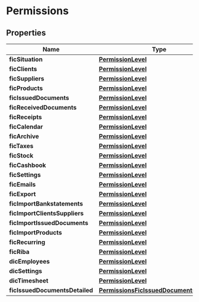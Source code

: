 # Permissions

## Properties

Name | Type | Description | Notes
------------ | ------------- | ------------- | -------------
**ficSituation** | [**PermissionLevel**](PermissionLevel.md) |  | [optional] 
**ficClients** | [**PermissionLevel**](PermissionLevel.md) |  | [optional] 
**ficSuppliers** | [**PermissionLevel**](PermissionLevel.md) |  | [optional] 
**ficProducts** | [**PermissionLevel**](PermissionLevel.md) |  | [optional] 
**ficIssuedDocuments** | [**PermissionLevel**](PermissionLevel.md) |  | [optional] 
**ficReceivedDocuments** | [**PermissionLevel**](PermissionLevel.md) |  | [optional] 
**ficReceipts** | [**PermissionLevel**](PermissionLevel.md) |  | [optional] 
**ficCalendar** | [**PermissionLevel**](PermissionLevel.md) |  | [optional] 
**ficArchive** | [**PermissionLevel**](PermissionLevel.md) |  | [optional] 
**ficTaxes** | [**PermissionLevel**](PermissionLevel.md) |  | [optional] 
**ficStock** | [**PermissionLevel**](PermissionLevel.md) |  | [optional] 
**ficCashbook** | [**PermissionLevel**](PermissionLevel.md) |  | [optional] 
**ficSettings** | [**PermissionLevel**](PermissionLevel.md) |  | [optional] 
**ficEmails** | [**PermissionLevel**](PermissionLevel.md) |  | [optional] 
**ficExport** | [**PermissionLevel**](PermissionLevel.md) |  | [optional] 
**ficImportBankstatements** | [**PermissionLevel**](PermissionLevel.md) |  | [optional] 
**ficImportClientsSuppliers** | [**PermissionLevel**](PermissionLevel.md) |  | [optional] 
**ficImportIssuedDocuments** | [**PermissionLevel**](PermissionLevel.md) |  | [optional] 
**ficImportProducts** | [**PermissionLevel**](PermissionLevel.md) |  | [optional] 
**ficRecurring** | [**PermissionLevel**](PermissionLevel.md) |  | [optional] 
**ficRiba** | [**PermissionLevel**](PermissionLevel.md) |  | [optional] 
**dicEmployees** | [**PermissionLevel**](PermissionLevel.md) |  | [optional] 
**dicSettings** | [**PermissionLevel**](PermissionLevel.md) |  | [optional] 
**dicTimesheet** | [**PermissionLevel**](PermissionLevel.md) |  | [optional] 
**ficIssuedDocumentsDetailed** | [**PermissionsFicIssuedDocumentsDetailed**](PermissionsFicIssuedDocumentsDetailed.md) |  | [optional] 



